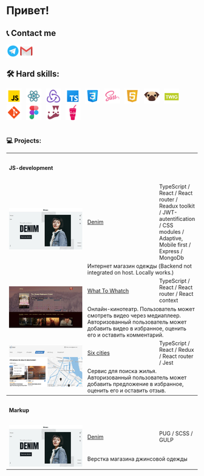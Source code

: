 # Привет!

## 📞 Contact me
<a href="https://t.me/BulatSRC">
  <img align="left" alt="My Telegram" width="35px" src="https://raw.githubusercontent.com/BulatCC/BulatCC/main/img/icon/icon-telegram.svg" />
</a>
<a href="mailto:bulatsrc@gmail.com">
  <img align="left" alt="My e-mail" width="35px" src="https://raw.githubusercontent.com/BulatCC/BulatCC/main/img/icon/icon-email.svg" />
</a>

<br/><br/>

## 🛠 Hard skills:

<div>
    <picture>
        <img title="JavaScript" alt="JavaScript" width="40px" src="https://raw.githubusercontent.com/BulatCC/BulatCC/main/img/icon/js.svg" />
    </picture>
    &nbsp;
    <picture>
        <img title="React" alt="React" width="40px" src="https://raw.githubusercontent.com/BulatCC/BulatCC/main/img/icon/icon-react.svg" />
    </picture>
    &nbsp;
    <picture>
        <img title="Redux" alt="Redux" width="40px" src="https://raw.githubusercontent.com/BulatCC/BulatCC/main/img/icon/redux.svg" />
    </picture>
    &nbsp;
    <picture>
        <img title="TypeScript" alt="TypeScript" width="40px" src="https://raw.githubusercontent.com/BulatCC/BulatCC/main/img/icon/ts.png" />
    </picture>
    &nbsp;
    <picture>
        <img title="Css" alt="Css" width="40px" src="https://raw.githubusercontent.com/BulatCC/BulatCC/main/img/icon/css.png" />
    </picture>
    &nbsp;
    <picture>
        <img title="Sass" alt="Sass" width="40px" src="https://raw.githubusercontent.com/BulatCC/BulatCC/main/img/icon/sass.svg" />
    </picture>
    &nbsp;
    <picture>
        <img title="Html" alt="Html" width="40px" src="https://raw.githubusercontent.com/BulatCC/BulatCC/main/img/icon/html.svg" />
    </picture>
    &nbsp;
    <picture>
        <img title="Pug" alt="Pug" width="40px" src="https://raw.githubusercontent.com/BulatCC/BulatCC/main/img/icon/pug.svg" />
    </picture>
    &nbsp;
    <picture>
        <img title="Twig" alt="Twig" width="40px" src="https://raw.githubusercontent.com/BulatCC/BulatCC/main/img/icon/twig.png" />
    </picture>
    &nbsp;
    <picture>
        <img title="Git" alt="Git" width="40px" src="https://raw.githubusercontent.com/BulatCC/BulatCC/main/img/icon/git.svg" />
    </picture>
    &nbsp;
    <picture>
        <img title="Figma" alt="Figma" width="40px" src="https://raw.githubusercontent.com/BulatCC/BulatCC/main/img/icon/figma.png" />
    </picture>
    &nbsp;
    <picture>
        <img title="Jest" alt="Jest" width="40px" src="https://raw.githubusercontent.com/BulatCC/BulatCC/main/img/icon/jest.png" />
    </picture>
    &nbsp;
    <picture>
        <img title="Gulp" alt="Gulp" width="40px" src="https://raw.githubusercontent.com/BulatCC/BulatCC/main/img/icon/gulp.svg" />
    </picture>
</div>
  





<br/>

### 💻 Projects:

<table>
  <tr>
    <th colspan="3" height="70" align="left">JS-development</th>
  </tr>

  <!-- Denim -->
  <tr>
    <td rowspan="2" width="200">
      <a href="https://shop-fullstack-ten.vercel.app/" target="_blank">
        <img width="100%" height="auto" src="https://raw.githubusercontent.com/BulatCC/BulatCC/main/img/denim.jpg" title="Denim" alt="Denim">
      </a>
    </td>
    <td width="180" height="60">
      <a href="https://github.com/BulatCC/shop-fullstack" target="_blank">Denim</a>
	</td>
    <td>TypeScript / React / React router / Readux toolkit / JWT-autentification / CSS modules / Adaptive, Mobile first / Express / MongoDb</td>
  </tr>
  <tr>
    <td colspan="2">Интернет магазин одежды (Backend not integrated on host. Locally works.)</td>
  </tr>
  <!-- What To Watch -->
  <tr>
    <td rowspan="2" width="200">
      <a href="https://what-to-watch-aoa6.vercel.app/" target="_blank">
        <img width="100%" height="auto" src="https://raw.githubusercontent.com/BulatCC/BulatCC/main/img/wtw.jpg" title="What To Whatch" alt="What To Whatch">
      </a>
    </td>
    <td width="180" height="60">
      <a href="https://github.com/BulatCC/what-to-watch" target="_blank">What To Whatch</a>
	</td>
    <td>TypeScript / React / React router / React context</td>
  </tr>
  <tr>
    <td colspan="2">Онлайн-кинотеатр. Пользователь может смотреть видео через медиаплеер. Авторизованный пользователь может добавить видео в избранное, оценить его и оставить комментарий.</td>
  </tr>
  
  <!-- Six-cities -->
  <tr>
    <td rowspan="2" width="200">
      <a href="https://six-cities-eosin.vercel.app/" target="_blank">
        <img width="100%" height="auto" src="https://raw.githubusercontent.com/BulatCC/BulatCC/main/img/six-citeis.jpg" title="Six-cities" alt="Six-cities">
      </a>
    </td>
    <td width="180" height="60">
      <a href="https://github.com/BulatCC/six-cities" target="_blank">Six cities</a>
    </td>
    <td>TypeScript / React / Redux / React router / Jest</td>
  </tr>
  <tr>
    <td colspan="2">Сервис для поиска жилья. Авторизованный пользователь может добавить предложение в избранное, оценить его и оставить отзыв.</td>
  </tr>

  <tr>
    <th colspan="3" height="70" align="left"  ">Markup</th>
  </tr>
  
  <!-- Denim -->
  <tr>
    <td rowspan="2" width="200">
      <a href="https://bulatcc.github.io/denim/" target="_blank">
        <img width="100%" height="auto" src="https://raw.githubusercontent.com/BulatCC/BulatCC/main/img/denim.jpg" title="Denim" alt="Denim">
      </a>
    </td>
    <td width="180" height="60">
      <a href="https://github.com/BulatCC/shop-markup" target="_blank">Denim</a>
	</td>
    <td>PUG / SCSS / GULP</td>
  </tr>
  <tr>
    <td colspan="2">Верстка магазина джинсовой одежды</td>
  </tr>
  
</table> 

